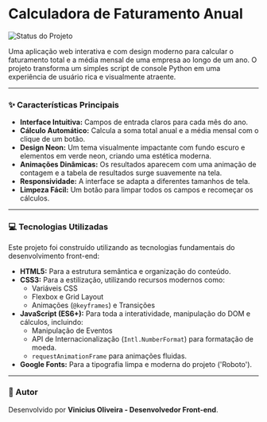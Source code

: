 #  Calculadora de Faturamento Anual 

![Status do Projeto](https://img.shields.io/badge/Status-Concluído-brightgreen)

Uma aplicação web interativa e com design moderno para calcular o faturamento total e a média mensal de uma empresa ao longo de um ano. O projeto transforma um simples script de console Python em uma experiência de usuário rica e visualmente atraente.

---

### ✨ Características Principais

* **Interface Intuitiva:** Campos de entrada claros para cada mês do ano.
* **Cálculo Automático:** Calcula a soma total anual e a média mensal com o clique de um botão.
* **Design Neon:** Um tema visualmente impactante com fundo escuro e elementos em verde neon, criando uma estética moderna.
* **Animações Dinâmicas:** Os resultados aparecem com uma animação de contagem e a tabela de resultados surge suavemente na tela.
* **Responsividade:** A interface se adapta a diferentes tamanhos de tela.
* **Limpeza Fácil:** Um botão para limpar todos os campos e recomeçar os cálculos.

---

### 💻 Tecnologias Utilizadas

Este projeto foi construído utilizando as tecnologias fundamentais do desenvolvimento front-end:

* **HTML5:** Para a estrutura semântica e organização do conteúdo.
* **CSS3:** Para a estilização, utilizando recursos modernos como:
    * Variáveis CSS
    * Flexbox e Grid Layout
    * Animações (`@keyframes`) e Transições
* **JavaScript (ES6+):** Para toda a interatividade, manipulação do DOM e cálculos, incluindo:
    * Manipulação de Eventos
    * API de Internacionalização (`Intl.NumberFormat`) para formatação de moeda.
    * `requestAnimationFrame` para animações fluidas.
* **Google Fonts:** Para a tipografia limpa e moderna do projeto ('Roboto').

---

### 👤 Autor

Desenvolvido por **Vinicius Oliveira - Desenvolvedor Front-end**.
